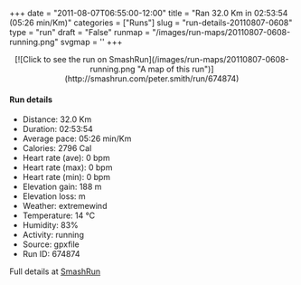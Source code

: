 +++
date = "2011-08-07T06:55:00-12:00"
title = "Ran 32.0 Km in 02:53:54 (05:26 min/Km)"
categories = ["Runs"]
slug = "run-details-20110807-0608"
type = "run"
draft = "False"
runmap = "/images/run-maps/20110807-0608-running.png"
svgmap = '<polyline points="44 48, 45 44, 41 43, 37 45, 29 51, 22 53, 20 52, 20 50, 18 48, 15 48, 12 49, 7 48, 5 44, 0 39, 2 38, 6 37, 13 34, 13 34, 17 30, 23 30, 22 23, 23 21, 25 20, 26 20, 26 23, 26 24, 29 25, 30 27, 32 27, 36 29, 37 29, 36 28, 38 28, 38 26, 40 27, 40 27, 42 27, 41 29, 42 30, 43 30, 44 28, 48 28, 48 27, 49 27, 67 33, 77 33, 84 38, 88 39, 92 38, 93 40, 94 40, 96 40, 97 42, 97 44, 100 47, 98 49, 96 50, 94 53, 93 55, 92 58, 92 59, 90 61, 90 62, 91 65, 89 69, 88 74, 84 77, 80 78, 77 80, 59 81, 55 80, 50 79, 16 71, 8 63, 8 61, 8 56, 16 55, 26 55, 29 55, 31 54, 36 50">'
+++



<!--more-->

<center>
[![Click to see the run on SmashRun](/images/run-maps/20110807-0608-running.png "A map of this run")](http://smashrun.com/peter.smith/run/674874)
</center>

#### Run details

* Distance: 32.0 Km
* Duration: 02:53:54
* Average pace: 05:26 min/Km
* Calories: 2796 Cal
* Heart rate (ave): 0 bpm
* Heart rate (max): 0 bpm
* Heart rate (min): 0 bpm
* Elevation gain: 188 m
* Elevation loss:  m
* Weather: extremewind
* Temperature: 14 &deg;C
* Humidity: 83%
* Activity: running
* Source: gpxfile
* Run ID: 674874

Full details at [SmashRun](http://smashrun.com/peter.smith/run/674874)
